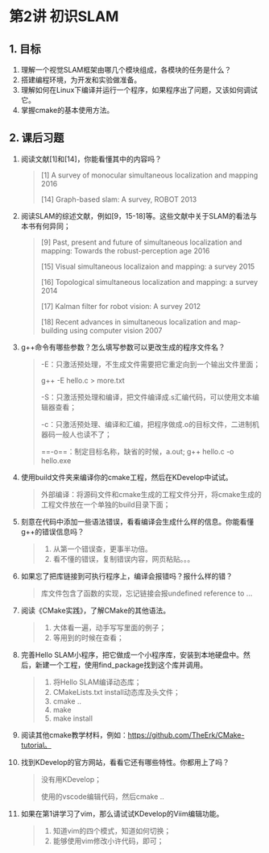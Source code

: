 # 第2讲 初识SLAM

## 1. 目标

1. 理解一个视觉SLAM框架由哪几个模块组成，各模块的任务是什么？
2. 搭建编程环境，为开发和实验做准备。
3. 理解如何在Linux下编译并运行一个程序，如果程序出了问题，又该如何调试它。
4. 掌握cmake的基本使用方法。

## 2. 课后习题

1. 阅读文献[1]和[14]，你能看懂其中的内容吗？

   > [1] A survey of monocular simultaneous localization and mapping 2016
   >
   > [14] Graph-based slam: A survey, ROBOT 2013

2. 阅读SLAM的综述文献，例如[9，15-18]等。这些文献中关于SLAM的看法与本书有何异同；

   > [9] Past, present and future of simultaneous localization and mapping: Towards the robust-perception age 2016
   >
   > [15] Visual simultaneous localizaion and mapping: a survey 2015
   >
   > [16] Topological simultaneous localization and mapping: a survey 2014
   >
   > [17] Kalman filter for robot vision: A survey 2012
   >
   > [18] Recent advances in simultaneous localization and map-building using computer vision 2007

3. g++命令有哪些参数？怎么填写参数可以更改生成的程序文件名？

   > -E：只激活预处理，不生成文件需要把它重定向到一个输出文件里面；
   >
   > g++ -E hello.c > more.txt
   >
   > -S：只激活预处理和编译，把文件编译成.s汇编代码，可以使用文本编辑器查看；
   >
   > -c：只激活预处理、编译和汇编，把程序做成.o的目标文件，二进制机器码一般人也读不了；
   >
   > ==-o==：制定目标名称，缺省的时候，a.out; g++ hello.c -o hello.exe

4. 使用build文件夹来编译你的cmake工程，然后在KDevelop中试试。

   > 外部编译：将源码文件和cmake生成的工程文件分开，将cmake生成的工程文件放在一个单独的build目录下面；

5. 刻意在代码中添加一些语法错误，看看编译会生成什么样的信息。你能看懂g++的错误信息吗？

   > 1. 从第一个错误查，更事半功倍。
   > 2. 看不懂的错误，复制错误内容，网页粘贴。。。

6. 如果忘了把库链接到可执行程序上，编译会报错吗？报什么样的错？

   > 库文件包含了函数的实现，忘记链接会报undefined reference to ...

7. 阅读《CMake实践》，了解CMake的其他语法。

   > 1. 大体看一遍，动手写写里面的例子；
   > 2. 等用到的时候在查看；

8. 完善Hello SLAM小程序，把它做成一个小程序库，安装到本地硬盘中。然后，新建一个工程，使用find_package找到这个库并调用。

   > 1. 将Hello SLAM编译动态库；
   > 2. CMakeLists.txt install动态库及头文件；
   > 3. cmake ..   
   > 4. make
   > 5. make install

9. 阅读其他cmake教学材料，例如：https://github.com/TheErk/CMake-tutorial。

10. 找到KDevelop的官方网站，看看它还有哪些特性。你都用上了吗？

    > 没有用KDevelop；
    >
    > 使用的vscode编辑代码，然后cmake ..

11. 如果在第1讲学习了vim，那么请试试KDevelop的Viim编辑功能。

    > 1. 知道vim的四个模式，知道如何切换；
    > 2. 能够使用vim修改小许代码，即可；